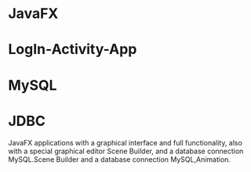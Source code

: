 # JavaFX

# LogIn-Activity-App
# MySQL 
# JDBC
 JavaFX applications with a graphical interface and full functionality, also with a special graphical editor Scene Builder,
 and a database connection MySQL.Scene Builder and a database connection MySQL,Animation.
 




 

